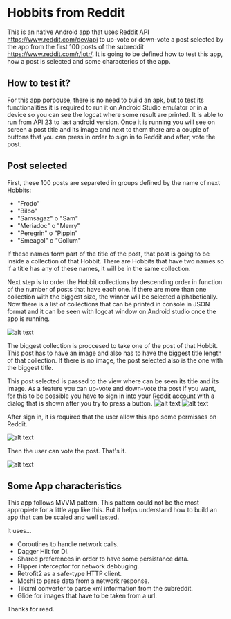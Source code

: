 # Hobbits from Reddit

This is an native Android app that uses Reddit API https://www.reddit.com/dev/api to up-vote or down-vote a post selected by the app from the first 100 posts of the subreddit https://www.reddit.com/r/lotr/. It is going to be defined how to test this app, how a post is selected and some characterics of the app.

## How to test it?

For this app porpouse, there is no need to build an apk, but to test its functionalities it is required to run it on Android Studio emulator or in a device so you can see the logcat where some result are printed. It is able to run from API 23 to last android version. Once it is running you will see on screen a post title and its image and next to them there are a couple of buttons that you can press in order to sign in to Reddit and after, vote the post.

## Post selected 

First, these 100 posts are separeted in groups defined by the name of next Hobbits:

 - "Frodo"
 - "Bilbo"
 - "Samsagaz" o "Sam"
 - "Meriadoc" o "Merry"
 - "Peregrin" o "Pippin"
 - "Smeagol" o "Gollum"
 
If these names form part of the title of the post, that post is going to be inside a collection of that Hobbit. There are Hobbits that have two names so if a title has any of these names, it will be in the same collection. 

Next step is to order the Hobbit collections by descending order in function of the number of posts that have each one. If there are more than one collection with the biggest size, the winner will be selected alphabetically. Now there is a list of collections that can be printed in console in JSON format and it can be seen with logcat window on Android studio once the app is running. 

![alt text](https://github.com/robertovega20/Projects-Images/blob/master/Screen%20Shot%202021-01-24%20at%2018.01.20.png)


The biggest collection is proccesed to take one of the post of that Hobbit. This post has to have an image and also has to have the biggest title length of that collection. If there is no image, the post selected also is the one with the biggest title.

This post selected is passed to the view where can be seen its title and its image. 
As a feature you can up-vote and down-vote tha post if you want, for this to be possible you have to sign in into your Reddit account with a dialog that is shown after you try to press a button. 
![alt text](https://github.com/robertovega20/Projects-Images/blob/master/Screenshot_1611530437.png)
![alt text](https://github.com/robertovega20/Projects-Images/blob/master/Screenshot_1611530446.png)

After sign in, it is required that the user allow this app some permisses on Reddit.

![alt text](https://github.com/robertovega20/Projects-Images/blob/master/Screenshot_1611530481.png)

Then the user can vote the post. That's it.

![alt text](https://github.com/robertovega20/Projects-Images/blob/master/Screenshot_1611530492.png)

## Some App characteristics

This app follows MVVM pattern. This pattern could not be the most appropiete for a little app like this. But it helps understand how to build an app that can be scaled and well tested. 

It uses... 
  - Coroutines to handle network calls.
  - Dagger Hilt for DI. 
  - Shared preferences in order to have some persistance data.
  - Flipper interceptor for network debbuging. 
  - Retrofit2 as a safe-type HTTP client.
  - Moshi to parse data from a network response.
  - Tikxml converter to parse xml information from the subreddit.
  - Glide for images that have to be taken from a url.
  

Thanks for read.
